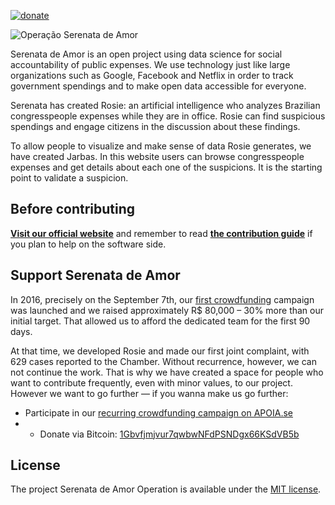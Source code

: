 [![donate](https://img.shields.io/badge/donate-apoia.se-EB4A3B.svg)](https://apoia.se/serenata)

![Operação Serenata de Amor](logo.png)

Serenata de Amor is an open project using data science for social accountability of public expenses. We use technology just like large organizations such as Google, Facebook and Netflix in order to track government spendings and to make open data accessible for everyone.

Serenata has created Rosie: an artificial intelligence who analyzes Brazilian congresspeople expenses while they are in office. Rosie can find suspicious spendings and engage citizens in the discussion about these findings.

To allow people to visualize and make sense of data Rosie generates, we have created Jarbas. In this website users can browse congresspeople expenses and get details about each one of the suspicions. It is the starting point to validate a suspicion.


## Before contributing

**[Visit our official website](https://serenatadeamor.org/)** and remember to read **[the contribution guide](/CONTRIBUTING.md)** if you plan to help on the software side.

## Support Serenata de Amor

In 2016, precisely on the September 7th, our [first crowdfunding](https://catarse.me/serenata) campaign was launched and we raised approximately R$ 80,000 – 30% more than our initial target. That allowed us to afford the dedicated team for the first 90 days.

At that time, we developed Rosie and made our first joint complaint, with 629 cases reported to the Chamber. Without recurrence, however, we can not continue the work. That is why we have created a space for people who want to contribute frequently, even with minor values, to our project. However we want to go further — if you wanna make us go further:

* Participate in our [recurring crowdfunding campaign on APOIA.se](http://apoia.se/serenata)
* * Donate via Bitcoin: [1Gbvfjmjvur7qwbwNFdPSNDgx66KSdVB5b](https://blockchain.info/address/1Gbvfjmjvur7qwbwNFdPSNDgx66KSdVB5b)

## License

The project Serenata de Amor Operation is available under the [MIT license](LICENSE).
